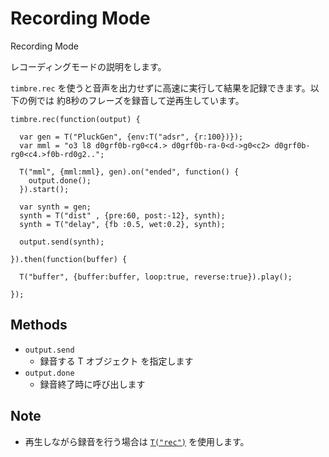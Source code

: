 Recording Mode
===============
Recording Mode

レコーディングモードの説明をします。  

`timbre.rec` を使うと音声を出力せずに高速に実行して結果を記録できます。以下の例では 約8秒のフレーズを録音して逆再生しています。

```timbre
timbre.rec(function(output) {
  
  var gen = T("PluckGen", {env:T("adsr", {r:100})});
  var mml = "o3 l8 d0grf0b-rg0<c4.> d0grf0b-ra-0<d->g0<c2> d0grf0b-rg0<c4.>f0b-rd0g2..";
  
  T("mml", {mml:mml}, gen).on("ended", function() {
    output.done();
  }).start();
  
  var synth = gen;
  synth = T("dist" , {pre:60, post:-12}, synth);
  synth = T("delay", {fb :0.5, wet:0.2}, synth);
  
  output.send(synth);
  
}).then(function(buffer) {
  
  T("buffer", {buffer:buffer, loop:true, reverse:true}).play();
  
});
```

## Methods ##
- `output.send`
  - 録音する T オブジェクト を指定します
- `output.done`
  - 録音終了時に呼び出します

## Note ##
- 再生しながら録音を行う場合は [`T("rec")`](./rec.html) を使用します。
